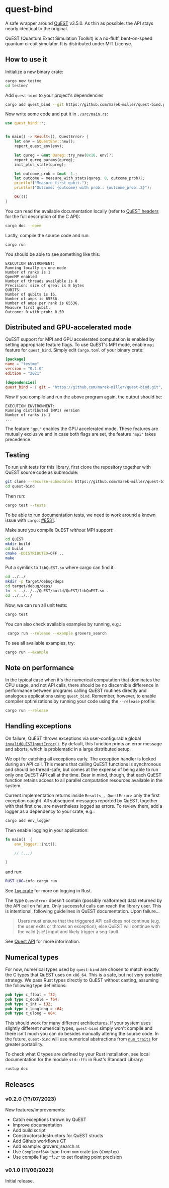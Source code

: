# quest-bind

A safe wrapper around [QuEST](https://github.com/QuEST-Kit/QuEST/) v3.5.0. As
thin as possible: the API stays nearly identical to the original.

QuEST (Quantum Exact Simulation Toolkit) is a no-fluff, bent-on-speed quantum
circuit simulator. It is distributed under MIT License.

## How to use it

Initialize a new binary crate:

```sh
cargo new testme
cd testme/
```

Add `quest-bind` to your project's dependencies

```sh
cargo add quest_bind --git https://github.com/marek-miller/quest-bind.git
```

Now write some code and put it in `./src/main.rs`:

```rust
use quest_bind::*;


fn main() -> Result<(), QuestError> {
    let env = &QuestEnv::new();
    report_quest_env(env);

    let qureg = &mut Qureg::try_new(0x10, env)?;
    report_qureg_params(qureg);
    init_plus_state(qureg);

    let outcome_prob = &mut -1.;
    let outcome = measure_with_stats(qureg, 0, outcome_prob)?;
    println!("Measure first qubit.");
    println!("Outcome: {outcome} with prob.: {outcome_prob:.2}");

    Ok(())
}
```

You can read the available documentation locally (refer to
[QuEST headers](https://github.com/QuEST-Kit/QuEST/blob/v3.5.0/QuEST/include/QuEST.h)
for the full description of the C API):

```sh
cargo doc --open
```

Lastly, compile the source code and run:

```sh
cargo run
```

You should be able to see something like this:

```text
EXECUTION ENVIRONMENT:
Running locally on one node
Number of ranks is 1
OpenMP enabled
Number of threads available is 8
Precision: size of qreal is 8 bytes
QUBITS:
Number of qubits is 16.
Number of amps is 65536.
Number of amps per rank is 65536.
Measure first qubit.
Outcome: 0 with prob: 0.50
```

## Distributed and GPU-accelerated mode

QuEST support for MPI and GPU accelerated computation is enabled by setting
appropriate feature flags. To use QuEST's MPI mode, enable `mpi` feature for
`quest_bind`. Simply edit `Cargo.toml` of your binary crate:

```toml
[package]
name = "testme"
version = "0.1.0"
edition = "2021"

[dependencies]
quest_bind = { git = "https://github.com/marek-miller/quest-bind.git", features = ["mpi",] }
```

Now if you compile and run the above program again, the output should be:

```text
EXECUTION ENVIRONMENT:
Running distributed (MPI) version
Number of ranks is 1
...
```

The feature `"gpu"` enables the GPU accelerated mode. These features are
mutually exclusive and in case both flags are set, the feature `"mpi"` takes
precedence.

## Testing

To run unit tests for this library, first clone the repository together with
QuEST source code as submodule:

```sh
git clone --recurse-submodules https://github.com/marek-miller/quest-bind.git
cd quest-bind
```

Then run:

```sh
cargo test --tests
```

To be able to run documentation tests, we need to work around a known issue with
`cargo`: [#8531](https://github.com/rust-lang/cargo/issues/8531).

Make sure you compile QuEST _without_ MPI support:

```sh
cd QuEST
mkdir build
cd build
cmake -DDISTRIBUTED=OFF ..
make
```

Put a symlink to `libQuEST.so` where cargo can find it:

```sh
cd ../../
mkdir -p target/debug/deps
cd target/debug/deps/
ln -s ../../../QuEST/build/QuEST/libQuEST.so .
cd ../../../
```

Now, we can run all unit tests:

```sh
cargo test
```

You can also check available examples by running, e.g.:

```sh
 cargo run --release --example grovers_search
```

To see all available examples, try:

```sh
cargo run --example
```

## Note on performance

In the typical case when it's the numerical computation that dominates the CPU
usage, and not API calls, there should be no discernible difference in
performance between programs calling QuEST routines directly and analogous
applications using `quest_bind`. Remember, however, to enable compiler
optimizations by running your code using the `--release` profile:

```sh
cargo run --release
```

## Handling exceptions

On failure, QuEST throws exceptions via user-configurable global
[`invalidQuESTInputError()`](https://quest-kit.github.io/QuEST/group__debug.html#ga51a64b05d31ef9bcf6a63ce26c0092db).
By default, this function prints an error message and aborts, which is
problematic in a large distributed setup.

We opt for catching all exceptions early. The exception handler is locked during
an API call. This means that calling QuEST functions is synchronous and should
be thread-safe, but comes at the expense of being able to run only one QuEST API
call at the time. Bear in mind, though, that each QuEST function retains access
to all parallel computation resources available in the system.

Current implementation returns inside `Result<_, QuestError>` only the first
exception caught. All subsequent messages reported by QuEST, together with that
first one, are nevertheless logged as errors. To review them, add a logger as a
dependency to your crate, e.g.:

```sh
cargo add env_logger
```

Then enable logging in your application:

```rust
fn main()  {
    env_logger::init();

    // (...)

}
```

and run:

```sh
RUST_LOG=info cargo run
```

See [`log` crate](https://docs.rs/log/latest/log/) for more on logging in Rust.

The type `QuestError` doesn't contain (possibly malformed) data returned by the
API call on failure. Only successful calls can reach the library user. This is
intentional, following guidelines in QuEST documentation. Upon failure...

> Users must ensure that the triggered API call does not continue (e.g. the user
> exits or throws an exception), else QuEST will continue with the valid [sic!]
> input and likely trigger a seg-fault.

See
[Quest API](https://quest-kit.github.io/QuEST/group__debug.html#ga51a64b05d31ef9bcf6a63ce26c0092db)
for more information.

## Numerical types

For now, numerical types used by `quest-bind` are chosen to match exactly the C
types that QuEST uses on `x86_64`. This is a safe, but not very portable
strategy. We pass Rust types directly to QuEST without casting, assuming the
following type definitions:

```rust
pub type c_float = f32;
pub type c_double = f64;
pub type c_int = i32;
pub type c_longlong = i64;
pub type c_ulong = u64;
```

This should work for many different architectures. If your system uses slightly
different numerical types, `quest-bind` simply won't compile and there isn't
much you can do besides manually altering the source code. In the future,
`quest-bind` will use numerical abstractions from
[`num_traits`](https://docs.rs/num-traits/latest/num_traits/) for greater
portability.

To check what C types are defined by your Rust installation, see local
documentation for the module `std::ffi` in Rust's Standard Library:

```sh
rustup doc
```

## Releases

### v0.2.0 (??/07/2023)

New features/improvements:

- Catch exceptions thrown by QuEST
- Improve documentation
- Add build script
- Constructors/destructors for QuEST structs
- Add Github workflows CT
- Add example: grovers_search.rs
- Use `Complex<f64>` type from `num` crate (as `QComplex`)
- Use compile flag `"f32"` to set floating point precision

### v0.1.0 (11/06/2023)

Initial release.
